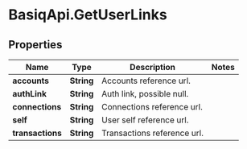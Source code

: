 # BasiqApi.GetUserLinks

## Properties
Name | Type | Description | Notes
------------ | ------------- | ------------- | -------------
**accounts** | **String** | Accounts reference url. | 
**authLink** | **String** | Auth link, possible null. | 
**connections** | **String** | Connections reference url. | 
**self** | **String** | User self reference url. | 
**transactions** | **String** | Transactions reference url. | 


